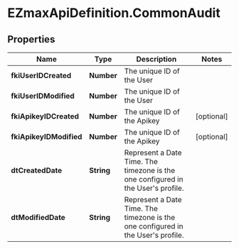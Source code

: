 # EZmaxApiDefinition.CommonAudit

## Properties

Name | Type | Description | Notes
------------ | ------------- | ------------- | -------------
**fkiUserIDCreated** | **Number** | The unique ID of the User | 
**fkiUserIDModified** | **Number** | The unique ID of the User | 
**fkiApikeyIDCreated** | **Number** | The unique ID of the Apikey | [optional] 
**fkiApikeyIDModified** | **Number** | The unique ID of the Apikey | [optional] 
**dtCreatedDate** | **String** | Represent a Date Time. The timezone is the one configured in the User&#39;s profile. | 
**dtModifiedDate** | **String** | Represent a Date Time. The timezone is the one configured in the User&#39;s profile. | 



